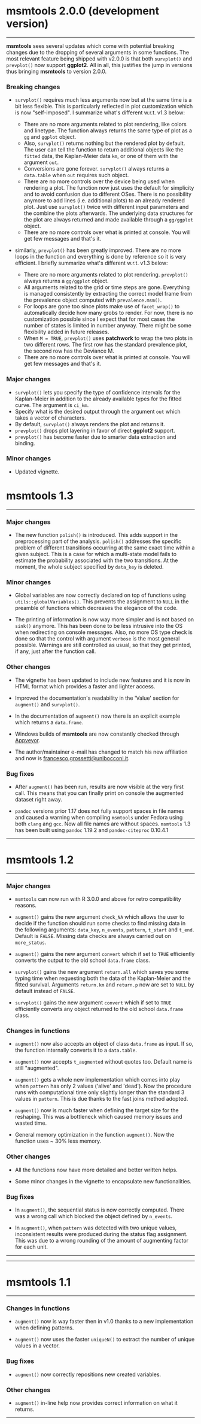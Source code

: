 # msmtools 2.0.0 (development version)
***

**msmtools** sees several updates which come with potential breaking changes due to the dropping
of several arguments in some functions. The most relevant feature being shipped with v2.0.0 is
that both `survplot()` and `prevplot()` now support **ggplot2**. All in all, this justifies the 
jump in versions thus bringing **msmtools** to version 2.0.0.

### Breaking changes

* `survplot()` requires much less arguments now but at the same time is a bit less flexible. This 
is particularly reflected in plot customization which is now "self-imposed". I summarize what's different w.r.t. v1.3 below:
  - There are no more arguments related to plot rendering, like colors and linetype. The function always
  returns the same type of plot as a `gg` and `ggplot` object. 
  - Also, `survplot()` returns nothing but the rendered plot by default. The user can tell the function
  to return additional objects like the `fitted` data, the Kaplan-Meier data `km`, 
  or one of them with the argument `out`. 
  - Conversions are gone forever. `survplot()` always returns a `data.table` when `out` requires
  such object. 
  - There are no more controls over the device being used when rendering a plot. The function now
  just uses the default for simplicity and to avoid confusion due to different OSes. There is no
  possibility anymore to add lines (i.e. additional plots) to an already rendered plot. Just use
  `survplot()` twice with different input parameters and the combine the plots afterwards. The 
  underlying data structures for the plot are always returned and made available through a `gg/ggplot`
  object.
  - There are no more controls over what is printed at console. You will get few messages and that's it.

* similarly, `prevplot()` has been greatly improved. There are no more loops in the function and
everything is done by reference so it is very efficient. I briefly summarize what's different w.r.t.
v1.3 below:
  - There are no more arguments related to plot rendering. `prevplot()` always returns a `gg/ggplot`
  object. 
  - All arguments related to the grid or time steps are gone. Everything is managed consistently
  by extracting the correct model frame from the prevalence object computed with `prevalence.msm()`.
  - For loops are gone too since plots make use of `facet_wrap()` to automatically decide how many
  grobs to render. For now, there is no customization possible since I expect that for most cases 
  the number of states is limited in number anyway. There might be some flexibility added in future
  releases.
  - When `M = TRUE`, `prevplot()` uses **patchwork** to wrap the two plots in two different rows.
  The first row has the standard prevalence plot, the second row has the Deviance M.
  - There are no more controls over what is printed at console. You will get few messages and that's it.
  
### Major changes

* `survplot()` lets you specify the type of confidence intervals for the Kaplan-Meier in addition to
the already available types for the fitted curve. The argument is `ci_km`. 
* Specify what is the desired output through the argument `out` which takes a vector of characters.
* By default, `survplot()` always renders the plot and returns it.
* `prevplot()` drops plot layering in favor of direct **ggplot2** support.
* `prevplot()` has become faster due to smarter data extraction and binding.

### Minor changes

* Updated vignette.

# msmtools 1.3
***

### Major changes

* The new function `polish()` is introduced. This adds support in the preprocessing 
part of the analysis. `polish()` addresses the specific problem of different 
transitions occurring at the same exact time within a given subject. 
This is a case for which a multi-state model fails to estimate the probability 
associated with the two transitions. At the moment, the whole subject specified 
by `data_key` is deleted.

### Minor changes

* Global variables are now correctly declared on top of functions using 
`utils::globalVariables()`. This prevents the assignment to `NULL` in the preamble
of functions which decreases the elegance of the code.

* The printing of information is now way more simpler and is not based 
on `sink()` anymore. This has been done to be less intrusive into the OS 
when redirecting on console messages. Also, no more OS type check is done so that
the control with argument `verbose` is the most general possible. Warnings are
still controlled as usual, so that they get printed, if any, just after the 
function call.

### Other changes

* The vignette has been updated to include new features and it is now
in HTML format which provides a faster and lighter access.

* Improved the documentation's readability in the 'Value' section for 
`augment()` and `survplot()`.

* In the documentation of `augment()` now there is an explicit example which 
returns a `data.frame`.

* Windows builds of **msmtools** are now constantly checked through 
[Appveyor](https://www.appveyor.com).

* The author/maintainer e-mail has changed to match his new affiliation and now is
francesco.grossetti@unibocconi.it.

### Bug fixes

* After `augment()` has been run, results are now visible at the very 
first call. This means that you can finally print on console the augmented dataset
right away.

* `pandoc` versions prior 1.17 does not fully support spaces in file names and 
caused a warning when compiling `msmtools` under Fedora using both `clang` 
ang `gcc`. Now all file names are without spaces. `msmtools` 1.3 has been built
using `pandoc` 1.19.2 and `pandoc-citeproc` 0.10.4.1

*** ***

# msmtools 1.2
***

### Major changes

* `msmtools` can now run with R 3.0.0 and above for retro compatibility reasons.

* `augment()` gains the new argument `check_NA` which allows the user to decide 
if the function should run some checks to find missing data in the following 
arguments: `data_key`, `n_events`, `pattern`, `t_start` and `t_end`. Default is 
`FALSE`. Missing data checks are always carried out on `more_status`.

* `augment()` gains the new argument `convert` which if set to `TRUE` 
efficiently converts the output to the old school `data.frame` class. 

* `survplot()` gains the new argument `return.all` which saves you some typing 
time when requesting both the data of the Kaplan-Meier and the fitted survival. 
Arguments `return.km` and `return.p` now are set to `NULL` by default instead 
of `FALSE`. 

* `survplot()` gains the new argument `convert` which if set to `TRUE` 
efficiently converts any object returned to the old school `data.frame` class.

### Changes in functions

* `augment()` now also accepts an object of class `data.frame` as input. 
If so, the function internally converts it to a `data.table`.

* `augment()` now accepts `t_augmented` without quotes too. Default name is 
still "augmented".

* `augment()` gets a whole new implementation which comes into play when 
`pattern` has only 2 values ('alive' and 'dead'). Now the procedure runs with 
computational time only slightly longer than the standard 3 values in `pattern`. 
This is due thanks to the fast joins method adopted.

* `augment()` now is much faster when defining the target size for the reshaping. 
This was a bottleneck which caused memory issues and wasted time. 

* General memory optimization in the function `augment()`. 
Now the function uses ~ 30% less memory.

### Other changes

* All the functions now have more detailed and better written helps.

* Some minor changes in the vignette to encapsulate new functionalities.

### Bug fixes

* In `augment()`, the sequential status is now correctly computed. 
There was a wrong call which blocked the object defined by `n_events`.

* In `augment()`, when `pattern` was detected with two unique values, 
inconsistent results were produced during the status flag assignment. 
This was due to a wrong rounding of the amount of augmenting factor for each unit.

***
***

# msmtools 1.1
***

### Changes in functions

* `augment()` now is way faster then in v1.0 thanks to a new implementation 
when defining patterns.

* `augment()` now uses the faster `uniqueN()` to extract the number of unique 
values in a vector.

### Bug fixes

* `augment()` now correctly repositions new created variables.

### Other changes

* `augment()` in-line help now provides correct information on what it returns.

***
